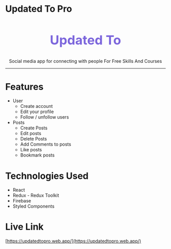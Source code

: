 # Updated To Pro



<div style="disply:flex; align-items: center; justify-content:center; text-align: center">
  <h2 style="color: #7c66dc; font-size: 40px; font-weight: 700">Updated To </h2>

<p>Social media app for connecting with people For Free Skills And Courses</p>
</div>

---

# Features

- User
  - Create account
  - Edit your profile
  - Follow / unfollow users
- Posts
  - Create Posts
  - Edit posts
  - Delete Posts
  - Add Comments to posts
  - Like posts
  - Bookmark posts

# Technologies Used

- React
- Redux - Redux Toolkit
- Firebase
- Styled Components



# Live Link

[https://updatedtopro.web.app/](https://updatedtopro.web.app/)
